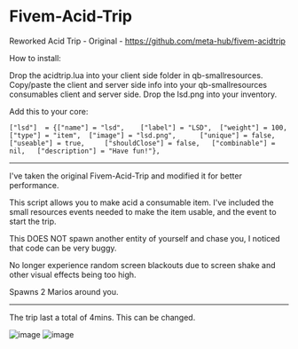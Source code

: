 # Fivem-Acid-Trip
Reworked Acid Trip - Original - https://github.com/meta-hub/fivem-acidtrip


How to install:

Drop the acidtrip.lua into your client side folder in qb-smallresources.
Copy/paste the client and server side info into your qb-smallresources consumables client and server side.
Drop the lsd.png into your inventory.

Add this to your core:

```["lsd"] 	= {["name"] = "lsd", 	["label"] = "LSD", 	["weight"] = 100, 	["type"] = "item", 	["image"] = "lsd.png", 		["unique"] = false, 	["useable"] = true, 	["shouldClose"] = false,   ["combinable"] = nil,   ["description"] = "Have fun!"},```

--------------------------------

I've taken the original Fivem-Acid-Trip and modified it for better performance.

This script allows you to make acid a consumable item. I've included the small resources events needed to make the item usable, and the event to start the trip.

This DOES NOT spawn another entity of yourself and chase you, I noticed that code can be very buggy.

No longer experience random screen blackouts due to screen shake and other visual effects being too high.

Spawns 2 Marios around you.

--------------------------------

The trip last a total of 4mins. This can be changed.

![image](https://user-images.githubusercontent.com/101474430/163679322-622adf71-3a14-49cc-af5b-274949176ad0.png)
![image](https://user-images.githubusercontent.com/101474430/163679343-0778d496-ba86-4f3b-b1f2-10761acf4acf.png)

